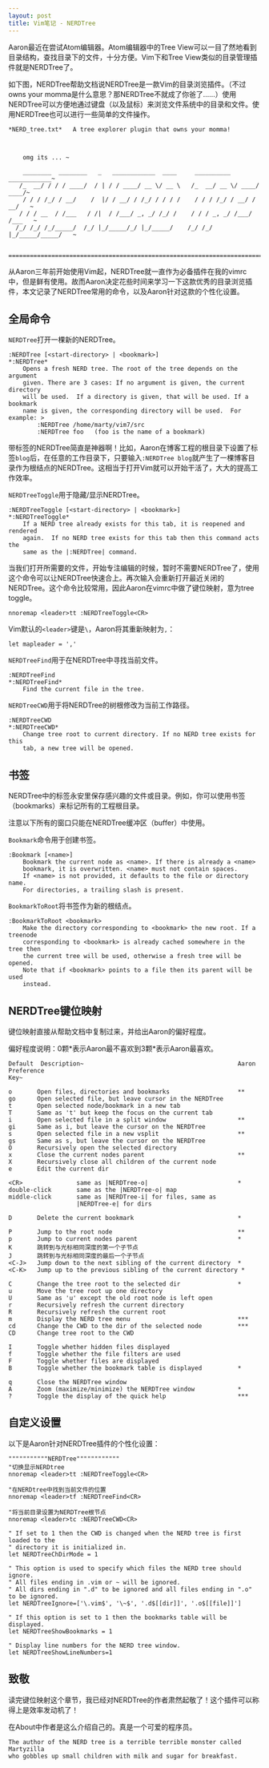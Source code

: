 ```yaml
---
layout: post
title: Vim笔记 - NERDTree
---
```


Aaron最近在尝试Atom编辑器。Atom编辑器中的Tree View可以一目了然地看到目录结构，查找目录下的文件，十分方便。Vim下和Tree View类似的目录管理插件就是NERDTree了。

如下图，NERDTree帮助文档说NERDTree是一款Vim的目录浏览插件。（不过owns your momma是什么意思？那NERDTree不就成了你爸了……）使用NERDTree可以方便地通过键盘（以及鼠标）来浏览文件系统中的目录和文件。使用NERDTree也可以进行一些简单的文件操作。

```vim
*NERD_tree.txt*   A tree explorer plugin that owns your momma!



    omg its ... ~

    ________  ________   _   ____________  ____     __________  ____________~
   /_  __/ / / / ____/  / | / / ____/ __ \/ __ \   /_  __/ __ \/ ____/ ____/~
    / / / /_/ / __/    /  |/ / __/ / /_/ / / / /    / / / /_/ / __/ / __/   ~
   / / / __  / /___   / /|  / /___/ _, _/ /_/ /    / / / _, _/ /___/ /___   ~
  /_/ /_/ /_/_____/  /_/ |_/_____/_/ |_/_____/    /_/ /_/ |_/_____/_____/   ~


==============================================================================
```

从Aaron三年前开始使用Vim起，NERDTree就一直作为必备插件在我的vimrc中，但是鲜有使用。故而Aaron决定花些时间来学习一下这款优秀的目录浏览插件，本文记录了NERDTree常用的命令，以及Aaron针对这款的个性化设置。

<!--more-->

## 全局命令

`NERDTree`打开一棵新的NERDTree。

```vim
:NERDTree [<start-directory> | <bookmark>]                         *:NERDTree*
    Opens a fresh NERD tree. The root of the tree depends on the argument
    given. There are 3 cases: If no argument is given, the current directory
    will be used.  If a directory is given, that will be used. If a bookmark
    name is given, the corresponding directory will be used.  For example: >
        :NERDTree /home/marty/vim7/src
        :NERDTree foo   (foo is the name of a bookmark)
```

带标签的NERDTree简直是神器啊！比如，Aaron在博客工程的根目录下设置了标签`blog`后，在任意的工作目录下，只要输入`:NERDTree blog`就产生了一棵博客目录作为根结点的NERDTree。这相当于打开Vim就可以开始干活了，大大的提高工作效率。

`NERDTreeToggle`用于隐藏/显示NERDTree。

```vim
:NERDTreeToggle [<start-directory> | <bookmark>]             *:NERDTreeToggle*
    If a NERD tree already exists for this tab, it is reopened and rendered
    again.  If no NERD tree exists for this tab then this command acts the
    same as the |:NERDTree| command.
```

当我们打开所需要的文件，开始专注编辑的时候，暂时不需要NERDTree了，使用这个命令可以让NERDTree快速合上。再次输入会重新打开最近关闭的NERDTree。这个命令比较常用，因此Aaron在vimrc中做了键位映射，意为tree toggle。

```vim
nnoremap <leader>tt :NERDTreeToggle<CR>
```

Vim默认的`<leader>`键是`\`，Aaron将其重新映射为`,`：

```vim
let mapleader = ','
```

`NERDTreeFind`用于在NERDTree中寻找当前文件。

``` vim
:NERDTreeFind                                                  *:NERDTreeFind*
    Find the current file in the tree.
```

`NERDTreeCWD`用于将NERDTree的树根修改为当前工作路径。

```vim
:NERDTreeCWD                                                    *:NERDTreeCWD*
    Change tree root to current directory. If no NERD tree exists for this
    tab, a new tree will be opened.
```

## 书签

NERDTree中的标签永安里保存感兴趣的文件或目录。例如，你可以使用书签（bookmarks）来标记所有的工程根目录。

注意以下所有的窗口只能在NERDTree缓冲区（buffer）中使用。

`Bookmark`命令用于创建书签。

```vim
:Bookmark [<name>]
    Bookmark the current node as <name>. If there is already a <name>
    bookmark, it is overwritten. <name> must not contain spaces.
    If <name> is not provided, it defaults to the file or directory name.
    For directories, a trailing slash is present.
```

`BookmarkToRoot`将书签作为新的根结点。

```vim
:BookmarkToRoot <bookmark>
    Make the directory corresponding to <bookmark> the new root. If a treenode
    corresponding to <bookmark> is already cached somewhere in the tree then
    the current tree will be used, otherwise a fresh tree will be opened.
    Note that if <bookmark> points to a file then its parent will be used
    instead.
```

## NERDTree键位映射

键位映射直接从帮助文档中复制过来，并给出Aaron的偏好程度。

偏好程度说明：0颗\*表示Aaron最不喜欢到3颗\*表示Aaron最喜欢。

```
Default  Description~                                           Aaron Preference 
Key~

o       Open files, directories and bookmarks                   **
go      Open selected file, but leave cursor in the NERDTree     
t       Open selected node/bookmark in a new tab                 
T       Same as 't' but keep the focus on the current tab        
i       Open selected file in a split window                    ** 
gi      Same as i, but leave the cursor on the NERDTree          
s       Open selected file in a new vsplit                      ** 
gs      Same as s, but leave the cursor on the NERDTree          
O       Recursively open the selected directory                  
x       Close the current nodes parent                          ** 
X       Recursively close all children of the current node       
e       Edit the current dir                                     

<CR>               same as |NERDTree-o|                         * 
double-click       same as the |NERDTree-o| map 
middle-click       same as |NERDTree-i| for files, same as
                   |NERDTree-e| for dirs 

D       Delete the current bookmark                             * 

P       Jump to the root node                                   ** 
p       Jump to current nodes parent                            *
K       跳转到与光标相同深度的第一个子节点
J       跳转到与光标相同深度的最后一个子节点
<C-J>   Jump down to the next sibling of the current directory  * 
<C-K>   Jump up to the previous sibling of the current directory *

C       Change the tree root to the selected dir                *
u       Move the tree root up one directory                      
U       Same as 'u' except the old root node is left open        
r       Recursively refresh the current directory                
R       Recursively refresh the current root                     
m       Display the NERD tree menu                              *** 
cd      Change the CWD to the dir of the selected node          *** 
CD      Change tree root to the CWD                              

I       Toggle whether hidden files displayed                    
f       Toggle whether the file filters are used                 
F       Toggle whether files are displayed                       
B       Toggle whether the bookmark table is displayed          * 

q       Close the NERDTree window                                
A       Zoom (maximize/minimize) the NERDTree window            * 
?       Toggle the display of the quick help                    *** 
```

## 自定义设置

以下是Aaron针对NERDTree插件的个性化设置：

```vim
"""""""""""NERDTree""""""""""""
"切换显示NERDtree
nnoremap <leader>tt :NERDTreeToggle<CR>

"在NERDtree中找到当前文件的位置
nnoremap <leader>tf :NERDTreeFind<CR>

"将当前目录设置为NERDTree根节点
nnoremap <leader>tc :NERDTreeCWD<CR>

" If set to 1 then the CWD is changed when the NERD tree is first loaded to the
" directory it is initialized in.
let NERDTreeChDirMode = 1

" This option is used to specify which files the NERD tree should ignore.
" All files ending in .vim or ~ will be ignored.
" All dirs ending in ".d" to be ignored and all files ending in ".o" to be ignored.
let NERDTreeIgnore=['\.vim$', '\~$', '.d$[[dir]]', '.o$[[file]]']

" If this option is set to 1 then the bookmarks table will be displayed.
let NERDTreeShowBookmarks = 1

" Display line numbers for the NERD tree window.
let NERDTreeShowLineNumbers=1
```

## 致敬

读完键位映射这个章节，我已经对NERDTree的作者肃然起敬了！这个插件可以称得上是效率发动机了！

在About中作者是这么介绍自己的。真是一个可爱的程序员。

```
The author of the NERD tree is a terrible terrible monster called Martyzilla
who gobbles up small children with milk and sugar for breakfast.
```
